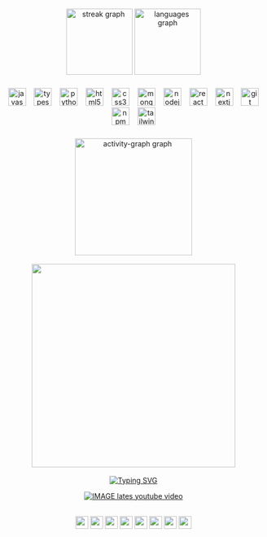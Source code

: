 
###

<div align="center">
  <img src="https://streak-stats.demolab.com?user=iblamekonradzuse&locale=en&mode=daily&theme=gruvbox&hide_border=true&border_radius=5" height="130" alt="streak graph"  />
  <img src="https://github-readme-stats.vercel.app/api/top-langs?username=iblamekonradzuse&locale=en&hide_title=false&layout=compact&card_width=320&langs_count=5&theme=gruvbox&hide_border=true" height="130" alt="languages graph"  />
</div>

###


###

<div align="center">
  <img src="https://cdn.jsdelivr.net/gh/devicons/devicon/icons/javascript/javascript-original.svg" height="35" alt="javascript logo"  />
  <img width="8" />
  <img src="https://cdn.jsdelivr.net/gh/devicons/devicon/icons/typescript/typescript-original.svg" height="35" alt="typescript logo"  />
  <img width="8" />
  <img src="https://cdn.jsdelivr.net/gh/devicons/devicon/icons/python/python-original.svg" height="35" alt="python logo"  />
  <img width="8" />
  <img src="https://cdn.jsdelivr.net/gh/devicons/devicon/icons/html5/html5-original.svg" height="35" alt="html5 logo"  />
  <img width="8" />
  <img src="https://cdn.jsdelivr.net/gh/devicons/devicon/icons/css3/css3-original.svg" height="35" alt="css3 logo"  />
  <img width="8" />
  <img src="https://cdn.jsdelivr.net/gh/devicons/devicon/icons/mongodb/mongodb-original.svg" height="35" alt="mongodb logo"  />
  <img width="8" />
  <img src="https://cdn.jsdelivr.net/gh/devicons/devicon/icons/nodejs/nodejs-original.svg" height="35" alt="nodejs logo"  />
  <img width="8" />
  <img src="https://cdn.jsdelivr.net/gh/devicons/devicon/icons/react/react-original.svg" height="35" alt="react logo"  />
  <img width="8" />
  <img src="https://cdn.jsdelivr.net/gh/devicons/devicon/icons/nextjs/nextjs-original.svg" height="35" alt="nextjs logo"  />
  <img width="8" />

  <img src="https://cdn.jsdelivr.net/gh/devicons/devicon/icons/git/git-original.svg" height="35" alt="git logo"  />
  <img width="8" />
  <img src="https://cdn.jsdelivr.net/gh/devicons/devicon/icons/npm/npm-original-wordmark.svg" height="35" alt="npm logo"  />
  <img width="8" />
  <img src="https://cdn.jsdelivr.net/gh/devicons/devicon/icons/tailwindcss/tailwindcss-original-wordmark.svg" height="35" alt="tailwindcss logo"  />
  <img width="8" />
</div>

###



###


<div align="center">
  <img src="https://github-readme-activity-graph.vercel.app/graph?username=iblamekonradzuse&radius=16&theme=gruvbox&area=true&order=5&hide_border=true&hide_title=true" height="230" alt="activity-graph graph"/> </div>
  <br> 
<div align="center">   
 <img src=https://i.imgur.com/9MtlMP7.png height="400" />
  </div> 
<br/>

<div align="center"> 
 <a href="https://git.io/typing-svg"><img src="https://readme-typing-svg.demolab.com?font=Oswald&weight=800&size=25&pause=1000&color=665C54&center=true&vCenter=true&random=false&width=435&lines=CLICK+DOWN+THERE+!;TO+SEE+MY+LATEST+VIDEO!" alt="Typing SVG" /></a> 
  
[![IMAGE lates youtube video](https://img.youtube.com/vi/N2NfB4sp1Zo/0.jpg)](https://www.youtube.com/watch?v=N2NfB4sp1Zo)

</div> 
  
  <div align="center"> 
<br />
 <img src=https://ziadoua.github.io/m3-Markdown-Badges/badges/EndeavourOS/endeavouros1.svg height="25" /> <img src=https://ziadoua.github.io/m3-Markdown-Badges/badges/KaliLinux/kalilinux1.svg height="25" /> <img src=https://ziadoua.github.io/m3-Markdown-Badges/badges/macOS/macos3.svg height="25" /> <img src=https://ziadoua.github.io/m3-Markdown-Badges/badges/TailsOS/tailsos1.svg height="25" />  <img src=https://ziadoua.github.io/m3-Markdown-Badges/badges/Arch/arch1.svg height="25" />  <img src=https://ziadoua.github.io/m3-Markdown-Badges/badges/Neovim/neovim2.svg height="25" /> <img src=https://ziadoua.github.io/m3-Markdown-Badges/badges/Obsidian/obsidian1.svg height="25" /> <img src=https://ziadoua.github.io/m3-Markdown-Badges/badges/Shell/shell3.svg height="25" /> 
</div>

